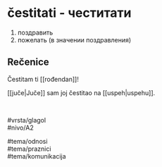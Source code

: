 # čestitati - честитати

1. поздравить  
2. пожелать (в значении поздравления)

## Rečenice

Čestitam ti [[rođendan]]!

[[juče|Juče]] sam joj čestitao na [[uspeh|uspehu]].

<br>

#vrsta/glagol  
#nivo/A2  

#tema/odnosi  
#tema/praznici  
#tema/komunikacija  
